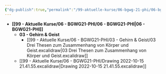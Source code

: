 ```yaml
---
{"dg-publish":true,"permalink":"/99-aktuelle-kurse/06-bgwg-21-phi/06-bgwg-21-phi/","dgHomeLink":true,"dgPassFrontmatter":false}
---
```




- **[[99 - Aktuelle Kurse/06 - BGWG21-PHI/06 - BGWG21-PHI|06 - BGWG21-PHI]]**
	- **03 - Gehirn & Geist**
		- [[99 - Aktuelle Kurse/06 - BGWG21-PHI/03 - Gehirn & Geist/03 Drei Thesen zum Zusammenhang von Körper und Geist.excalidraw|03 Drei Thesen zum Zusammenhang von Körper und Geist.excalidraw]]
	- [[99 - Aktuelle Kurse/06 - BGWG21-PHI/Drawing 2022-10-15 21.41.55.excalidraw|Drawing 2022-10-15 21.41.55.excalidraw]]


